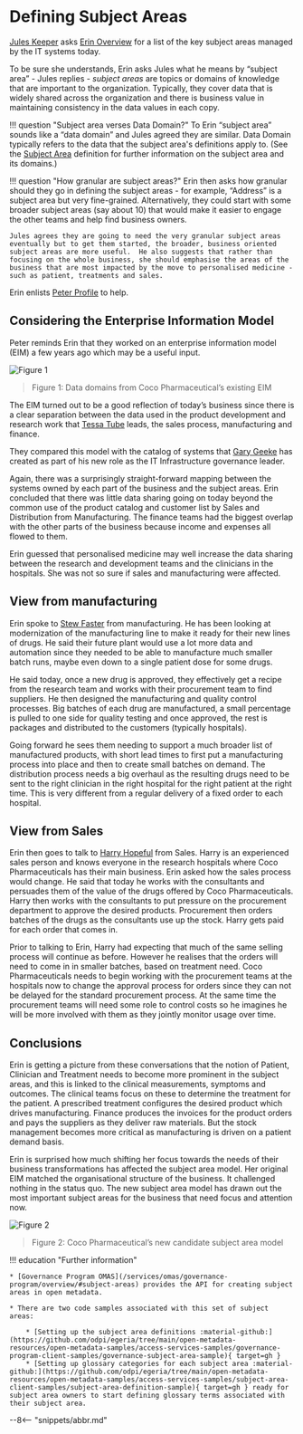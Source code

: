 <!-- SPDX-License-Identifier: CC-BY-4.0 -->
<!-- Copyright Contributors to the ODPi Egeria project. -->
# Defining Subject Areas

[Jules Keeper](/practices/coco-pharmaceuticals/personas/jules-keeper) asks [Erin Overview](/practices/coco-pharmaceuticals/personas/erin-overview) for a list of the key subject areas managed by the IT systems today.

To be sure she understands, Erin asks Jules what he means by “subject area” - Jules replies - *subject areas* are topics or domains of knowledge that are important to the organization.  Typically, they cover data that is widely shared across the organization and there is business value in maintaining consistency in the data values in each copy.

!!! question "Subject area verses Data Domain?"
    To Erin “subject area” sounds like a “data domain” and Jules agreed they are similar.  Data Domain typically refers to the data that the subject area's definitions apply to. (See the [Subject Area](/concepts/subject-area) definition for further information on the subject area and its domains.)

!!! question "How granular are subject areas?"
    Erin then asks how granular should they go in defining the subject areas - for example, “Address” is a subject area but very fine-grained.  Alternatively, they could start with some broader subject areas (say about 10) that would make it easier to engage the other teams and help find business owners.

    Jules agrees they are going to need the very granular subject areas eventually but to get them started, the broader, business oriented subject areas are more useful.  He also suggests that rather than focusing on the whole business, she should emphasise the areas of the business that are most impacted by the move to personalised medicine - such as patient, treatments and sales.

Erin enlists [Peter Profile](/practices/coco-pharmaceuticals/personas/peter-profile) to help.

## Considering the Enterprise Information Model

Peter reminds Erin that they worked on an enterprise information model (EIM) a few years ago which may be a useful input.

![Figure 1](coco-pharmaceuticals-eim-data-domains.png)
> Figure 1: Data domains from Coco Pharmaceutical’s existing EIM

The EIM turned out to be a good reflection of today’s business since there is a clear separation between the data used in the product development and research work that [Tessa Tube](/practices/coco-pharmaceuticals/personas/tessa-tube) leads, the sales process, manufacturing and finance.

They compared this model with the catalog of systems that [Gary Geeke](/practices/coco-pharmaceuticals/personas/gary-geeke) has created as part of his new role as the IT Infrastructure governance leader.

Again, there was a surprisingly straight-forward mapping between the systems owned by each part of the business and the subject areas.  Erin concluded that there was little data sharing going on today beyond the common use of the product catalog and customer list by Sales and Distribution from Manufacturing.  The finance teams had the biggest overlap with the other parts of the business because income and expenses all flowed to them.

Erin guessed that personalised medicine may well increase the data sharing between the research and development teams and the clinicians in the hospitals.  She was not so sure if sales and manufacturing were affected.

## View from manufacturing

Erin spoke to [Stew Faster](/practices/coco-pharmaceuticals/personas/stew-faster) from manufacturing. He has been looking at modernization of the manufacturing line to make it ready for their new lines of drugs. He said their future plant would use a lot more data and automation since they needed to be able to manufacture much smaller batch runs, maybe even down to a single patient dose for some drugs.

He said today, once a new drug is approved, they effectively get a recipe from the research team and works with their procurement team to find suppliers.  He then designed the manufacturing and quality control processes. Big batches of each drug are manufactured, a small percentage is pulled to one side for quality testing and once approved, the rest is packages and distributed to the customers (typically hospitals).

Going forward he sees them needing to support a much broader list of manufactured products, with short lead times to first put a manufacturing process into place and then to create small batches on demand. The distribution process needs a big overhaul as the resulting drugs need to be sent to the right clinician in the right hospital for the right patient at the right time. This is very different from a regular delivery of a fixed order to each hospital.

## View from Sales

Erin then goes to talk to [Harry Hopeful](/practices/coco-pharmaceuticals/personas/harry-hopeful) from Sales.  Harry is an experienced sales person and knows everyone in the research hospitals where Coco Pharmaceuticals has their main business.  Erin asked how the sales process would change.  He said that today he works with the consultants and persuades them of the value of the drugs offered by Coco Pharmaceuticals.  Harry then works with the consultants to put pressure on the procurement department to approve the desired products. Procurement then orders batches of the drugs as the consultants use up the stock.  Harry gets paid for each order that comes in.

Prior to talking to Erin, Harry had expecting that much of the same selling process will continue as before. However he realises that the orders will need to come in in smaller batches, based on treatment need. Coco Pharmaceuticals needs to begin working with the procurement teams at the hospitals now to change the approval process for orders since they can not be delayed for the standard procurement process.  At the same time the procurement teams will need some role to control costs so he imagines he will be more involved with them as they jointly monitor usage over time.

## Conclusions

Erin is getting a picture from these conversations that the notion of Patient, Clinician and Treatment needs to become more prominent in the subject areas, and this is linked to the clinical measurements, symptoms and outcomes. The clinical teams focus on these to determine the treatment for the patient. A prescribed treatment configures the desired product which drives manufacturing. Finance produces the invoices for the product orders and pays the suppliers as they deliver raw materials. But the stock management becomes more critical as manufacturing is driven on a patient demand basis.

Erin is surprised how much shifting her focus towards the needs of their business transformations has affected the subject area model.  Her original EIM matched the organisational structure of the business. It challenged nothing in the status quo. The new subject area model has drawn out the most important subject areas for the business that need focus and attention now.

![Figure 2](coco-pharmaceuticals-core-subject-areas.png)
> Figure 2: Coco Pharmaceutical’s new candidate subject area model

!!! education "Further information"
    
    * [Governance Program OMAS](/services/omas/governance-program/overview/#subject-areas) provides the API for creating subject areas in open metadata.
    
    * There are two code samples associated with this set of subject areas:
    
        * [Setting up the subject area definitions :material-github:](https://github.com/odpi/egeria/tree/main/open-metadata-resources/open-metadata-samples/access-services-samples/governance-program-client-samples/governance-subject-area-sample){ target=gh }
        * [Setting up glossary categories for each subject area :material-github:](https://github.com/odpi/egeria/tree/main/open-metadata-resources/open-metadata-samples/access-services-samples/subject-area-client-samples/subject-area-definition-sample){ target=gh } ready for subject area owners to start defining glossary terms associated with their subject area.


--8<-- "snippets/abbr.md"

